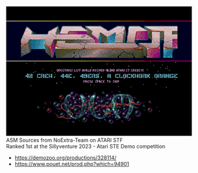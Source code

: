 ![My school is old](https://github.com/NoExtra-Team/Sources/blob/master/HMD/HALLOF/HALLOF.png)<br>
ASM Sources from NoExtra-Team on ATARI STF<br>
Ranked 1st at the Sillyventure 2023 - Atari STE Demo competition<br>
- https://demozoo.org/productions/328114/
- https://www.pouet.net/prod.php?which=94901